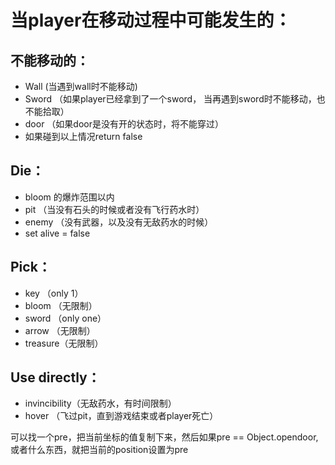 # 当player在移动过程中可能发生的：

## 不能移动的：

- Wall  (当遇到wall时不能移动)
- Sword （如果player已经拿到了一个sword， 当再遇到sword时不能移动，也不能拾取）
- door （如果door是没有开的状态时，将不能穿过）
- 如果碰到以上情况return false

## Die：

- bloom 的爆炸范围以内
- pit （当没有石头的时候或者没有飞行药水时）
- enemy （没有武器，以及没有无敌药水的时候）
- set alive = false

## Pick：

- key （only 1）
- bloom （无限制）
- sword （only one）
- arrow （无限制）
- treasure（无限制）

## Use directly：

- invincibility（无敌药水，有时间限制）
- hover （飞过pit，直到游戏结束或者player死亡）



可以找一个pre，把当前坐标的值复制下来，然后如果pre == Object.opendoor, 或者什么东西，就把当前的position设置为pre